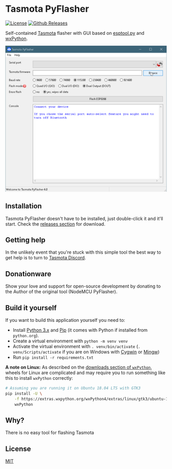 # Tasmota PyFlasher
[![License](https://marcelstoer.github.io/nodemcu-pyflasher/images/mit-license-badge.svg)](https://github.com/marcelstoer/nodemcu-pyflasher/blob/master/LICENSE)
[![Github Releases](https://img.shields.io/github/downloads/Jason2866/tasmota-pyflasher/total.svg?style=flat)](https://github.com/Jason2866/tasmota-pyflasher/releases)


Self-contained [Tasmota](https://https://github.com/arendst/Tasmota) flasher with GUI based on [esptool.py](https://github.com/espressif/esptool) and [wxPython](https://www.wxpython.org/).

![Image of Tasmota PyFlasher GUI](images/gui.png)

## Installation
Tasmota PyFlasher doesn't have to be installed, just double-click it and it'll start. Check the [releases section](https://github.com/Jason2866/tasmota-pyflasher/releases) for download.

## Getting help
In the unlikely event that you're stuck with this simple tool the best way to get help is 
to turn to [Tasmota Discord](https://discord.gg/Ks2Kzd4).

## Donationware
Show your love and support for open-source development by donating
to the Author of the original tool (NodeMCU PyFlasher).

## Build it yourself
If you want to build this application yourself you need to:

- Install [Python 3.x](https://www.python.org/downloads/) and [Pip](https://pip.pypa.io/en/stable/installing/) (it comes with Python if installed from `python.org`).
- Create a virtual environment with `python -m venv venv`
- Activate the virtual environment with `. venv/bin/activate` (`. venv/Scripts/activate` if you are on Windows with [Cygwin](https://www.cygwin.com/) or [Mingw](http://mingw.org/))
- Run `pip install -r requirements.txt`

**A note on Linux:** As described on the [downloads section of `wxPython`](https://www.wxpython.org/pages/downloads/), wheels for Linux are complicated and may require you to run something like this to install `wxPython` correctly:

```bash
# Assuming you are running it on Ubuntu 18.04 LTS with GTK3
pip install -U \
    -f https://extras.wxpython.org/wxPython4/extras/linux/gtk3/ubuntu-18.04 \
    wxPython
```

## Why?

There is no easy tool for flashing Tasmota 

## License
[MIT](http://opensource.org/licenses/MIT)
